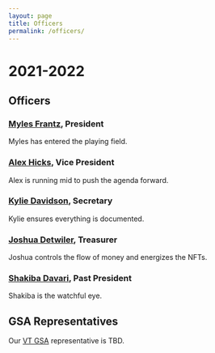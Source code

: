 ```yaml
---
layout: page
title: Officers
permalink: /officers/
---
```


# <a name="2021-2022"></a>2021-2022<a href="#2021-2022"><i class="fa fa-link" aria-hidden="true"></i></a>

## <a name="Officers"></a>Officers<a href="#Officers"><i class="fa fa-link" aria-hidden="true"></i></a>

###  <a name="Myles">[Myles Frantz](https://franceme.github.io), President<a href="#Myles"><i class="fa fa-link" aria-hidden="true"></i></a>

Myles has entered the playing field.

### <a name="Alex">[Alex Hicks](https://awhicks.github.io), Vice President<a href="#Alex"><i class="fa fa-link" aria-hidden="true"></i></a>

Alex is running mid to push the agenda forward.

### <a name="Kylie">[Kylie Davidson](https://www.linkedin.com/in/kylie-davidson-96a069101), Secretary<a href="#Kylie"><i class="fa fa-link" aria-hidden="true"></i></a>

Kylie ensures everything is documented.

### <a name="Joshua">[Joshua Detwiler](https://jcdetwiler.github.io), Treasurer<a href="#Joshua"><i class="fa fa-link" aria-hidden="true"></i></a>

Joshua controls the flow of money and energizes the NFTs.

### <a name="Shakiba">[Shakiba Davari](https://sites.google.com/vt.edu/sdavari/home), Past President<a href="#Shakiba"><i class="fa fa-link" aria-hidden="true"></i></a>

Shakiba is the watchful eye.

## <a name="GSARepresentatives">GSA Representatives<a href="#GSARepresentatives"><i class="fa fa-link" aria-hidden="true"></i></a>

Our [VT GSA](https://gsa.vt.edu/) representative is TBD.
